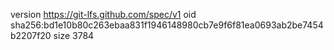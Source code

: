 version https://git-lfs.github.com/spec/v1
oid sha256:bd1e10b80c263ebaa831f1946148980cb7e9f6f81ea0693ab2be7454b2207f20
size 3784
